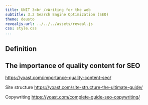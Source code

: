 ```yaml
---
title: UNIT 3<br />Writing for the web
subtitle: 3.2 Search Engine Optimization (SEO)
theme: deusto
revealjs-url: ../../../assets/reveal.js
css: style.css
...
```


## Definition 

## The importance of quality content for SEO

https://yoast.com/importance-quality-content-seo/

Site structure https://yoast.com/site-structure-the-ultimate-guide/

Copywriting https://yoast.com/complete-guide-seo-copywriting/